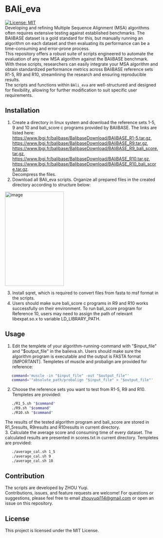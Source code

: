 # BAli_eva
[![License: MIT](https://img.shields.io/badge/License-MIT-yellow.svg)](https://opensource.org/licenses/MIT)  
   Developing and refining Multiple Sequence Alignment (MSA) algorithms often requires extensive testing against established benchmarks. The BAliBASE dataset is a gold standard for this, but manually running an algorithm on each dataset and then evaluating its performance can be a time-consuming and error-prone process.  
   This repository offers a robust suite of scripts engineered to automate the evaluation of any new MSA algorithm against the BAliBASE benchmark. With these scripts, researchers can easily integrate your MSA algorithm and obtain standardized performance metrics across BAliBASE reference sets R1-5, R9 and R10, streamlining the research and ensuring reproducible results.  
   The scripts and functions within `BAli_eva` are well-structured and designed for flexibility, allowing for further modification to suit specific user requirements.

## Installation
1. Create a directory in linux system and download the reference sets 1-5, 9 and 10 and bali_score c programs provided by BAliBASE. The links are listed here:  
https://www.lbgi.fr/balibase/BalibaseDownload/BAliBASE_R1-5.tar.gz, https://www.lbgi.fr/balibase/BalibaseDownload/BAliBASE_R9.tar.gz, https://www.lbgi.fr/balibase/BalibaseDownload/BAliBASE_R9_bali_score.tar.gz, https://www.lbgi.fr/balibase/BalibaseDownload/BAliBASE_R10.tar.gz, https://www.lbgi.fr/balibase/BalibaseDownload/BAliBASE_R10_bali_score.tar.gz.   
Decompress the files.
2. Download all BAli_eva scripts. Organize all prepared files in the created directory according to structure below:
<img width="193" height="309" alt="image" src="https://github.com/user-attachments/assets/f3571ef2-c461-45c6-a69c-0d450ac3abd1" />

3. Install sqret, which is required to convert files from fasta to msf format in the scripts.
4. Users should make sure bali_score c programs in R9 and R10 works successfully on their environment. To run bali_score program for Reference 10, users may need to assign the path of relevant libexpat.so.x to variable LD_LIBRARY_PATH.

## Usage
1. Edit the templete of your algorithm-running-command with "$input_file" and "$output_file" in the balieva.sh. Users should make sure the algorithm program is executable and the output is FASTA format [IMPORTANT]. Templetes of muscle and probalign are provided for reference:
```bash
   command='muscle -in "$input_file" -out "$output_file"' 
   command='"absolute_path/probalign "$input_file" > "$output_file"'
```
2. Choose the reference sets you want to test from R1-5, R9 and R10. Templetes are provided:  
```bash
   ./R1_5.sh "$command"  
   ./R9.sh "$command"  
   ./R10.sh "$command"
```
   The results of the tested algorithm program and bali_score are stored in R1_5results, R9results and R10results in current directory.  
3. Calculate the average score and consuming time of every dataset. The calculated results are presented in scores.txt in current directory. Templetes are provided:
```bash
   ./average_cal.sh 1_5
   ./average_cal.sh 9
   ./average_cal.sh 10
```


## Contribution
The scripts are developed by ZHOU Yuqi.  
Contributions, issues, and feature requests are welcome! For questions or suggestions, please feel free to email zhouyuqi114@gmail.com or open an issue on this repository.

## License
This project is licensed under the MIT License.




   

